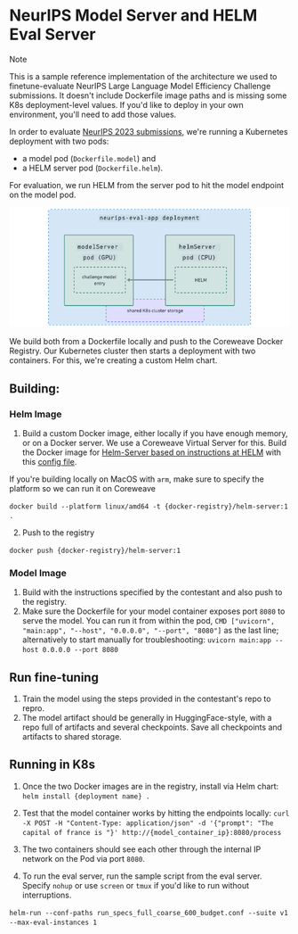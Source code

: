 # NeurIPS Model Server and HELM Eval Server

> [!NOTE]
>
> This is a sample reference implementation of the architecture we used to finetune-evaluate NeurIPS Large Language Model Efficiency Challenge submissions. 
> It doesn't include Dockerfile image paths and is missing some K8s deployment-level values. 
> If you'd like to deploy in your own environment, you'll need to add those values. 

In order to evaluate [NeurIPS 2023 submissions](https://llm-efficiency-challenge.github.io/challenge), we're running a Kubernetes deployment with two pods: 
+ a model pod (`Dockerfile.model`) and 
+ a HELM server pod (`Dockerfile.helm`). 

For evaluation, we run HELM from the server pod to hit the model endpoint on the model pod. 

![](/assets/neurips-eval-app.png)

We build both from a Dockerfile locally and push to the Coreweave Docker Registry. Our Kubernetes cluster then starts a deployment with two containers.  For this, we're creating a custom Helm chart.

## Building: 

### Helm Image

1. Build a custom Docker image, either locally if you have enough memory, or on a Docker server. We use a Coreweave Virtual Server for this. Build the Docker image for [Helm-Server based on instructions at HELM](https://github.com/llm-efficiency-challenge/neurips_llm_efficiency_challenge/blob/master/helm.md)
with this [config file](https://raw.githubusercontent.com/llm-efficiency-challenge/neurips_llm_efficiency_challenge/master/run_specs_full_coarse_600_budget.conf). 

If you're building locally on MacOS with `arm`, make sure to specify the platform so we can run it on Coreweave

  `docker build --platform linux/amd64 -t {docker-registry}/helm-server:1 .`


2. Push to the registry 

`docker push {docker-registry}/helm-server:1`

### Model Image

1. Build with the instructions specified by the contestant and also push to the registry. 
2. Make sure the Dockerfile for your model container exposes port `8080` to serve the model.  You can run it from within the pod, `CMD ["uvicorn", "main:app", "--host", "0.0.0.0", "--port", "8080"]` as the last line; alternatively to start manually for troubleshooting: `uvicorn main:app --host 0.0.0.0 --port 8080` 

## Run fine-tuning

1. Train the model using the steps provided in the contestant's repo to repro.
2. The model artifact should be generally in HuggingFace-style, with a repo full of artifacts and several checkpoints. 
Save all checkpoints and artifacts to shared storage. 

## Running in K8s

 
1. Once the two Docker images are in the registry, install via Helm chart: `helm install {deployment name} . `

2. Test that the model container works by hitting the endpoints locally: `curl -X POST -H "Content-Type: application/json" -d '{"prompt": "The capital of france is "}' http://{model_container_ip}:8080/process`

3. The two containers should see each other through the internal IP network on the Pod via port `8080`. 

4. To run the eval server, run the sample script from the eval server. Specify `nohup` or use `screen` or `tmux` if you'd like to run without interruptions. 

`helm-run --conf-paths run_specs_full_coarse_600_budget.conf --suite v1 --max-eval-instances 1`






